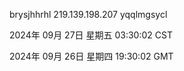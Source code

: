 brysjhhrhl 219.139.198.207 yqqlmgsycl

2024年 09月 27日 星期五 03:30:02 CST

2024年 09月 26日 星期四 19:30:02 GMT
